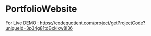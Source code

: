 # PortfolioWebsite
For Live DEMO : https://codequotient.com/project/getProjectCode?uniqueId=3p34g81td8xklxw8l36
